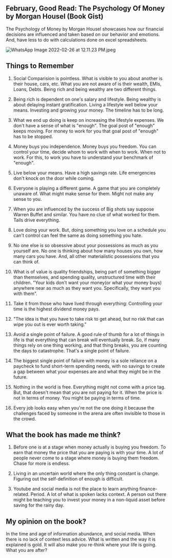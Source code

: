## February, Good Read: The Psychology Of Money by Morgan Housel (Book Gist)

The Psychology of Money by Morgan Housel showcases how our financial decisions are influenced and taken based on our behavior and emotions. And, have less to do with calculations done on excel spreadsheets.

![WhatsApp Image 2022-02-26 at 12.11.23 PM.jpeg](https://cdn.hashnode.com/res/hashnode/image/upload/v1645857713292/91SijcEGS.jpeg)


## Things to Remember

1. Social Comparision is pointless. What is visible to you about another is their house, cars, etc. What you are not aware of is their wealth, EMIs, Loans, Debts. Being rich and being wealthy are two different things. 

2. Being rich is dependent on one's salary and lifestyle. Being wealthy is about delaying instant gratification. Living a lifestyle well below your means. Investing and growing your money. The timeline has to be long.

3. What we end up doing is keep on increasing the lifestyle expenses. We don't have a sense of what is "enough". The goal post of "enough" keeps moving. For money to work for you that goal post of "enough" has to be stopped.

4. Money buys you independence. Money buys you freedom. You can control your time, decide whom to work with when to work. When not to work. For this, to work you have to understand your benchmark of "enough".

5. Live below your means. Have a high savings rate. Life emergencies don't knock on the door while coming.

6. Everyone is playing a different game. A game that you are completely unaware of. What might make sense for them. Might not make any sense to you.

7. When you are influenced by the success of Big shots say suppose Warren Buffet and similar. You have no clue of what worked for them. Tails drive everything. 

8. Love doing your work. But, doing something you love on a schedule you can't control can feel the same as doing something you hate.

9. No one else is so obsessive about your possessions as much as you yourself are. No one is thinking about how many houses you own, how many cars you have. And, all other materialistic possessions that you can think of. 

10. What is of value is quality friendships, being part of something bigger than themselves, and spending quality, unstructured time with their children. "Your kids don't want your money(or what your money buys) anywhere near as much as they want you. Specifically, they want you with them".

11. Take it from those who have lived through everything: Controlling your time is the highest dividend money pays. 

12. "The idea is that you have to take risk to get ahead, but no risk that can wipe you out is ever worth taking."

13. Avoid a single point of failure. A good rule of thumb for a lot of things in life is that everything that can break will eventually break. So, if many things rely on one thing working, and that thing breaks, you are counting the days to catastrophe. That's a single point of failure. 

14. The biggest single point of failure with money is a sole reliance on a paycheck to fund short-term spending needs, with no savings to create a gap between what your expenses are and what they might be in the future.

15. Nothing in the world is free. Everything might not come with a price tag. But, that doesn't mean that you are not paying for it. When the price is not in terms of money. You might be paying in terms of time.

16. Every job looks easy when you're not the one doing it because the challenges faced by someone in the arena are often invisible to those in the crowd.

## What the book has made me think?

1. Before one is at a stage when money actually is buying you freedom. To earn that money the price that you are paying is with your time. A lot of people never come to a stage where money is buying them freedom. Chase for more is endless. 

2. Living in an uncertain world where the only thing constant is change. Figuring out the self-definition of enough is difficult. 

3. Youtube and social media is not the place to learn anything finance-related. Period. A lot of what is spoken lacks context. A person out there might be teaching you to invest your money in a non-liquid asset before saving for the rainy day.

## My opinion on the book?

In the time and age of information abundance, and social media. When there is no lack of context less advice. What is written and the way it is explained is gold. It will also make you re-think where your life is going. What you are after?